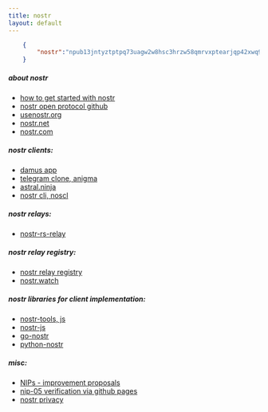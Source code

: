 ```yaml
---
title: nostr
layout: default
---
```



```json
    {  
        "nostr":"npub13jntyztptpq73uagw2w8hsc3hrzw58qmrvxptearjqp42xwq9kgs7jf32m"
    }
```

##### about nostr
- [how to get started with nostr](https://github.com/vishalxl/nostr_console/discussions/31)
- [nostr open protocol github](https://github.com/nostr-protocol/nostr)
- [usenostr.org](https://usenostr.org)
- [nostr.net](https://nostr.net)
- [nostr.com](https://nostr.com)

##### nostr clients:
- [damus app](https://damus.io)
- [telegram clone, anigma](https://anigma.io/)
- [astral.ninja](https://astral.ninja)
- [nostr cli, noscl](https://github.com/fiatjaf/noscl)

#####  nostr relays:
- [nostr-rs-relay](https://github.com/scsibug/nostr-rs-relay)

##### nostr relay registry:
- [nostr relay registry](https://github.com/fiatjaf/nostr-relay-registry)
- [nostr.watch](https://nostr.watch/)

#####  nostr libraries for client implementation:
- [nostr-tools, js](https://github.com/fiatjaf/nostr-tools)
- [nostr-js](https://github.com/jb55/nostr-js)
- [go-nostr](https://github.com/nbd-wtf/go-nostr)
- [python-nostr](https://github.com/jeffthibault/python-nostr)

##### misc:
- [NIPs - improvement proposals](https://github.com/nostr-protocol/nips)
- [nip-05 verification via github pages](https://nvk.org/n00b-nip5)
- [nostr privacy](https://consentonchain.github.io/blog/posts/nostr-privacy/)